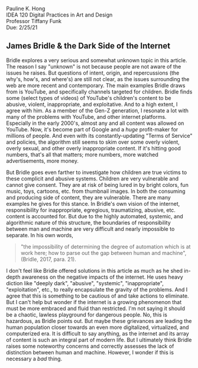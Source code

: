 Pauline K. Hong  
IDEA 120 Digital Practices in Art and Design  
Professor Tiffany Funk  
Due: 2/25/21  

## James Bridle & the **Dark Side** of the Internet 

Bridle explores a very serious and somewhat unknown topic in this article. The reason I say "unknown" is not because people are not aware of the issues he raises. But questions of intent, origin, and repercussions (the why's, how's, and where's) are still not clear, as the issues surrounding the web are more recent and contemporary. The main examples Bridle draws from is YouTube, and specifically channels targeted for children. Bridle finds some (select types of videos) of YouTube's children's content to be abusive, violent, inappropriate, and exploitative. And to a high extent, I agree with him. As a member of the Gen-Z generation, I resonate a lot with many of the problems with YouTube, and other internet platforms. Especially in the early 2000's, almost any and all content was allowed on YouTube. Now, it's become part of Google and a *huge* profit-maker for millions of people. And even with its constantly-updating "Terms of Service" and policies, the algorithm still seems to skim over some overly violent, overly sexual, and other overly inappropriate content. If it's hitting good numbers, that's all that matters; more numbers, more watched advertisements, more money. 

But Bridle goes even farther to investigate how children are true victims to these complicit and abusive systems. Children are very vulnerable and cannot give consent. They are at risk of being lured in by bright colors, fun music, toys, cartoons, etc. from thumbnail images. In both the consuming and producing side of content, they are vulnerable. There are many examples he gives for this stance. In Bridle's own vision of the internet, responsibility for inappropriate, egregious, traumatizing, abusive, etc. content is accounted for. But due to the highly automated, systemic, and algorithmic nature of this structure, the boundaries of responsibility between man and machine are very difficult and nearly impossible to separate. In his own words,

>"the impossibility of determining the degree of automation which is at work here; how to parse out the gap between human and machine", (Bridle, 2017, para. 21). 

I don't feel like Bridle offered solutions in this article as much as he shed in-depth awareness on the negative impacts of the internet. He uses heavy diction like "deeply dark", "abusive", "systemic", "inappropriate", "exploitation", etc., to really encapsulate the gravity of the problems. And I agree that this is something to be cautious of and take actions to eliminate. But I can't help but wonder if the internet is a growing phenomenon that must be more embraced and fluid than restricted. I'm not saying it should be a chaotic, lawless playground for dangerous people. No, this is hazardous, as Bridle points out. But maybe these grievances are leading the human population closer towards an even more digitalized, virtualized, and computerized era. It is difficult to say anything, as the internet and its array of content is such an integral part of modern life. But I ultimately think Bridle raises some noteworthy concerns and correctly assesses the lack of distinction between human and machine. However, I wonder if this is necessary a *bad* thing. 

 
